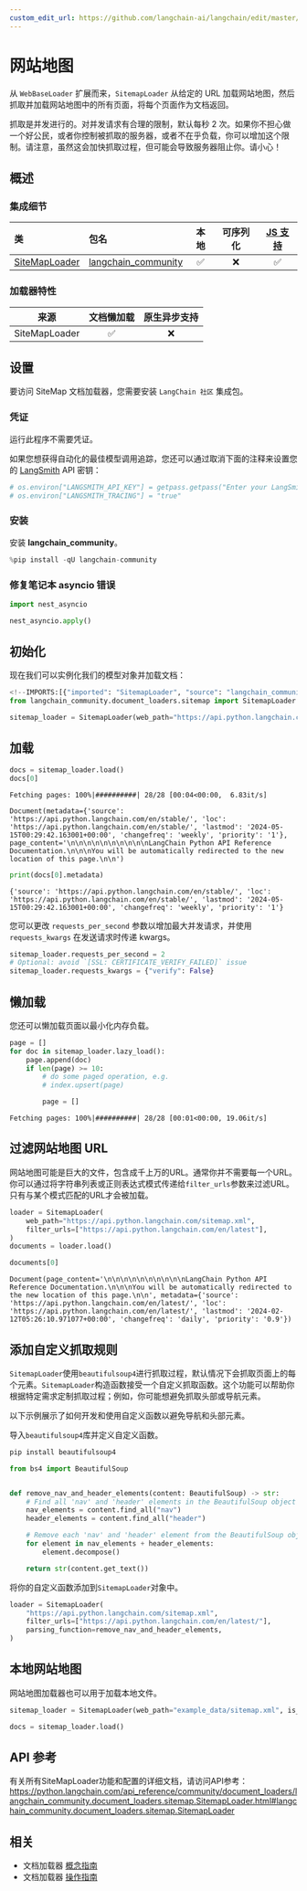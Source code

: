 ```yaml
---
custom_edit_url: https://github.com/langchain-ai/langchain/edit/master/docs/docs/integrations/document_loaders/sitemap.ipynb
---
```

# 网站地图

从 `WebBaseLoader` 扩展而来，`SitemapLoader` 从给定的 URL 加载网站地图，然后抓取并加载网站地图中的所有页面，将每个页面作为文档返回。

抓取是并发进行的。对并发请求有合理的限制，默认每秒 2 次。如果你不担心做一个好公民，或者你控制被抓取的服务器，或者不在乎负载，你可以增加这个限制。请注意，虽然这会加快抓取过程，但可能会导致服务器阻止你。请小心！

## 概述
### 集成细节

| 类 | 包名 | 本地 | 可序列化 | [JS 支持](https://js.langchain.com/docs/integrations/document_loaders/web_loaders/sitemap/)|
| :--- | :--- | :---: | :---: |  :---: |
| [SiteMapLoader](https://python.langchain.com/api_reference/community/document_loaders/langchain_community.document_loaders.sitemap.SitemapLoader.html#langchain_community.document_loaders.sitemap.SitemapLoader) | [langchain_community](https://python.langchain.com/api_reference/community/index.html) | ✅ | ❌ | ✅ |
### 加载器特性
| 来源 | 文档懒加载 | 原生异步支持
| :---: | :---: | :---: |
| SiteMapLoader | ✅ | ❌ |

## 设置

要访问 SiteMap 文档加载器，您需要安装 `LangChain 社区` 集成包。

### 凭证

运行此程序不需要凭证。

如果您想获得自动化的最佳模型调用追踪，您还可以通过取消下面的注释来设置您的 [LangSmith](https://docs.smith.langchain.com/) API 密钥：


```python
# os.environ["LANGSMITH_API_KEY"] = getpass.getpass("Enter your LangSmith API key: ")
# os.environ["LANGSMITH_TRACING"] = "true"
```

### 安装

安装 **langchain_community**。


```python
%pip install -qU langchain-community
```

### 修复笔记本 asyncio 错误


```python
import nest_asyncio

nest_asyncio.apply()
```

## 初始化

现在我们可以实例化我们的模型对象并加载文档：


```python
<!--IMPORTS:[{"imported": "SitemapLoader", "source": "langchain_community.document_loaders.sitemap", "docs": "https://python.langchain.com/api_reference/community/document_loaders/langchain_community.document_loaders.sitemap.SitemapLoader.html", "title": "Sitemap"}]-->
from langchain_community.document_loaders.sitemap import SitemapLoader
```


```python
sitemap_loader = SitemapLoader(web_path="https://api.python.langchain.com/sitemap.xml")
```

## 加载


```python
docs = sitemap_loader.load()
docs[0]
```
```output
Fetching pages: 100%|##########| 28/28 [00:04<00:00,  6.83it/s]
```


```output
Document(metadata={'source': 'https://api.python.langchain.com/en/stable/', 'loc': 'https://api.python.langchain.com/en/stable/', 'lastmod': '2024-05-15T00:29:42.163001+00:00', 'changefreq': 'weekly', 'priority': '1'}, page_content='\n\n\n\n\n\n\n\n\n\nLangChain Python API Reference Documentation.\n\n\nYou will be automatically redirected to the new location of this page.\n\n')
```



```python
print(docs[0].metadata)
```
```output
{'source': 'https://api.python.langchain.com/en/stable/', 'loc': 'https://api.python.langchain.com/en/stable/', 'lastmod': '2024-05-15T00:29:42.163001+00:00', 'changefreq': 'weekly', 'priority': '1'}
```
您可以更改 `requests_per_second` 参数以增加最大并发请求，并使用 `requests_kwargs` 在发送请求时传递 kwargs。


```python
sitemap_loader.requests_per_second = 2
# Optional: avoid `[SSL: CERTIFICATE_VERIFY_FAILED]` issue
sitemap_loader.requests_kwargs = {"verify": False}
```

## 懒加载

您还可以懒加载页面以最小化内存负载。


```python
page = []
for doc in sitemap_loader.lazy_load():
    page.append(doc)
    if len(page) >= 10:
        # do some paged operation, e.g.
        # index.upsert(page)

        page = []
```
```output
Fetching pages: 100%|##########| 28/28 [00:01<00:00, 19.06it/s]
```
## 过滤网站地图 URL

网站地图可能是巨大的文件，包含成千上万的URL。通常你并不需要每一个URL。你可以通过将字符串列表或正则表达式模式传递给`filter_urls`参数来过滤URL。只有与某个模式匹配的URL才会被加载。


```python
loader = SitemapLoader(
    web_path="https://api.python.langchain.com/sitemap.xml",
    filter_urls=["https://api.python.langchain.com/en/latest"],
)
documents = loader.load()
```


```python
documents[0]
```



```output
Document(page_content='\n\n\n\n\n\n\n\n\n\nLangChain Python API Reference Documentation.\n\n\nYou will be automatically redirected to the new location of this page.\n\n', metadata={'source': 'https://api.python.langchain.com/en/latest/', 'loc': 'https://api.python.langchain.com/en/latest/', 'lastmod': '2024-02-12T05:26:10.971077+00:00', 'changefreq': 'daily', 'priority': '0.9'})
```


## 添加自定义抓取规则

`SitemapLoader`使用`beautifulsoup4`进行抓取过程，默认情况下会抓取页面上的每个元素。`SitemapLoader`构造函数接受一个自定义抓取函数。这个功能可以帮助你根据特定需求定制抓取过程；例如，你可能想避免抓取头部或导航元素。

以下示例展示了如何开发和使用自定义函数以避免导航和头部元素。

导入`beautifulsoup4`库并定义自定义函数。


```python
pip install beautifulsoup4
```


```python
from bs4 import BeautifulSoup


def remove_nav_and_header_elements(content: BeautifulSoup) -> str:
    # Find all 'nav' and 'header' elements in the BeautifulSoup object
    nav_elements = content.find_all("nav")
    header_elements = content.find_all("header")

    # Remove each 'nav' and 'header' element from the BeautifulSoup object
    for element in nav_elements + header_elements:
        element.decompose()

    return str(content.get_text())
```

将你的自定义函数添加到`SitemapLoader`对象中。


```python
loader = SitemapLoader(
    "https://api.python.langchain.com/sitemap.xml",
    filter_urls=["https://api.python.langchain.com/en/latest/"],
    parsing_function=remove_nav_and_header_elements,
)
```

## 本地网站地图

网站地图加载器也可以用于加载本地文件。


```python
sitemap_loader = SitemapLoader(web_path="example_data/sitemap.xml", is_local=True)

docs = sitemap_loader.load()
```

## API 参考

有关所有SiteMapLoader功能和配置的详细文档，请访问API参考：https://python.langchain.com/api_reference/community/document_loaders/langchain_community.document_loaders.sitemap.SitemapLoader.html#langchain_community.document_loaders.sitemap.SitemapLoader


## 相关

- 文档加载器 [概念指南](/docs/concepts/#document-loaders)
- 文档加载器 [操作指南](/docs/how_to/#document-loaders)
